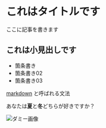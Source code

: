# これはタイトルです

ここに記事を書きます

## これは小見出しです

- 箇条書き
- 箇条書き02
- 箇条書き03

[markdown](https://growi.cloud/blog/738) と呼ばれる文法

あなたは**夏**と**冬**どちらが好きですか？


![ダミー画像](images/blogs/nnnnn.png)
